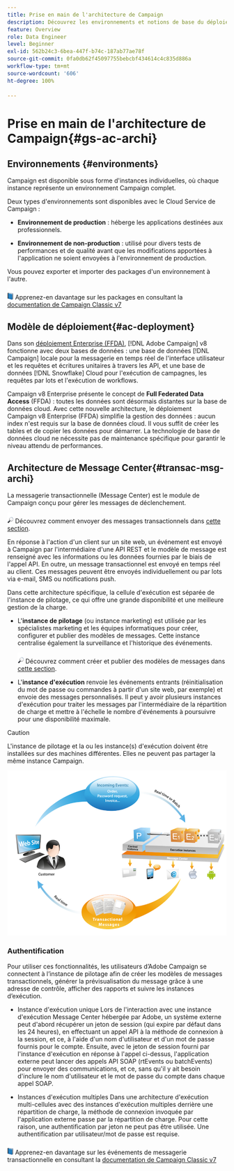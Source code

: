 ```yaml
---
title: Prise en main de l'architecture de Campaign
description: Découvrez les environnements et notions de base du déploiement
feature: Overview
role: Data Engineer
level: Beginner
exl-id: 562b24c3-6bea-447f-b74c-187ab77ae78f
source-git-commit: 0fa0db62f45097755bebcbf434614c4c835d886a
workflow-type: tm+mt
source-wordcount: '606'
ht-degree: 100%

---
```


# Prise en main de l&#39;architecture de Campaign{#gs-ac-archi}

## Environnements {#environments}

Campaign est disponible sous forme d&#39;instances individuelles, où chaque instance représente un environnement Campaign complet.

Deux types d&#39;environnements sont disponibles avec le Cloud Service de Campaign :

* **Environnement de production** : héberge les applications destinées aux professionnels.

* **Environnement de non-production** : utilisé pour divers tests de performances et de qualité avant que les modifications apportées à l&#39;application ne soient envoyées à l&#39;environnement de production.

Vous pouvez exporter et importer des packages d&#39;un environnement à l&#39;autre.

![](../assets/do-not-localize/book.png) Apprenez-en davantage sur les packages en consultant la [documentation de Campaign Classic v7](https://experienceleague.adobe.com/docs/campaign-classic/using/getting-started/administration-basics/working-with-data-packages.html?lang=fr)

## Modèle de déploiement{#ac-deployment}

Dans son [déploiement Enterprise (FFDA)](enterprise-deployment.md), [!DNL Adobe Campaign] v8 fonctionne avec deux bases de données : une base de données [!DNL Campaign] locale pour la messagerie en temps réel de l&#39;interface utilisateur et les requêtes et écritures unitaires à travers les API, et une base de données [!DNL Snowflake] Cloud pour l&#39;exécution de campagnes, les requêtes par lots et l&#39;exécution de workflows.

Campaign v8 Enterprise présente le concept de **Full Federated Data Access** (FFDA) : toutes les données sont désormais distantes sur la base de données cloud. Avec cette nouvelle architecture, le déploiement Campaign v8 Enterprise (FFDA) simplifie la gestion des données : aucun index n&#39;est requis sur la base de données cloud. Il vous suffit de créer les tables et de copier les données pour démarrer. La technologie de base de données cloud ne nécessite pas de maintenance spécifique pour garantir le niveau attendu de performances.



<!--Two deployment models are available:

* **Campaign FDA [!DNL Snowflake] deployment**

In its [[!DNL Snowflake] FDA deployment](fda-deployment.md), [!DNL Adobe Campaign] v8 is connected to [!DNL Snowflake] to access data through Federated Data Access capability: you can access and process external data and information stored in your [!DNL Snowflake] database without changing the structure of Adobe Campaign data. PostgreSQL is the primary database, and Snowflake is the secondary database. You can extend your data model and store your data on Snowflake. Subsequently, you can run ETL, segmentation and reports on a large data set with outstanding performances.

* **Campaign Enterprise (FFDA) deployment**

-->

## Architecture de Message Center{#transac-msg-archi}

La messagerie transactionnelle (Message Center) est le module de Campaign conçu pour gérer les messages de déclenchement.

![](../assets/do-not-localize/glass.png) Découvrez comment envoyer des messages transactionnels dans [cette section](../send/transactional.md).

En réponse à l&#39;action d&#39;un client sur un site web, un événement est envoyé à Campaign par l&#39;intermédiaire d&#39;une API REST et le modèle de message est renseigné avec les informations ou les données fournies par le biais de l&#39;appel API. En outre, un message transactionnel est envoyé en temps réel au client. Ces messages peuvent être envoyés individuellement ou par lots via e-mail, SMS ou notifications push.

Dans cette architecture spécifique, la cellule d&#39;exécution est séparée de l&#39;instance de pilotage, ce qui offre une grande disponibilité et une meilleure gestion de la charge.

* L&#39;**instance de pilotage** (ou instance marketing) est utilisée par les spécialistes marketing et les équipes informatiques pour créer, configurer et publier des modèles de messages. Cette instance centralise également la surveillance et l&#39;historique des événements.

   ![](../assets/do-not-localize/glass.png) Découvrez comment créer et publier des modèles de messages dans [cette section](../send/transactional.md).

* L&#39;**instance d&#39;exécution** renvoie les événements entrants (réinitialisation du mot de passe ou commandes à partir d&#39;un site web, par exemple) et envoie des messages personnalisés. Il peut y avoir plusieurs instances d&#39;exécution pour traiter les messages par l&#39;intermédiaire de la répartition de charge et mettre à l&#39;échelle le nombre d&#39;événements à poursuivre pour une disponibilité maximale.

>[!CAUTION]
>
>L&#39;instance de pilotage et la ou les instance(s) d&#39;exécution doivent être installées sur des machines différentes. Elles ne peuvent pas partager la même instance Campaign.

![](assets/messagecenter_diagram.png)

### Authentification

Pour utiliser ces fonctionnalités, les utilisateurs d’Adobe Campaign se connectent à l’instance de pilotage afin de créer les modèles de messages transactionnels, générer la prévisualisation du message grâce à une adresse de contrôle, afficher des rapports et suivre les instances d’exécution.

* Instance d&#39;exécution unique
Lors de l&#39;interaction avec une instance d&#39;exécution Message Center hébergée par Adobe, un système externe peut d&#39;abord récupérer un jeton de session (qui expire par défaut dans les 24 heures), en effectuant un appel API à la méthode de connexion à la session, et ce, à l&#39;aide d&#39;un nom d&#39;utilisateur et d&#39;un mot de passe fournis pour le compte.
Ensuite, avec le jeton de session fourni par l&#39;instance d&#39;exécution en réponse à l&#39;appel ci-dessus, l&#39;application externe peut lancer des appels API SOAP (rtEvents ou batchEvents) pour envoyer des communications, et ce, sans qu&#39;il y ait besoin d&#39;inclure le nom d&#39;utilisateur et le mot de passe du compte dans chaque appel SOAP.

* Instances d&#39;exécution multiples
Dans une architecture d&#39;exécution multi-cellules avec des instances d&#39;exécution multiples derrière une répartition de charge, la méthode de connexion invoquée par l&#39;application externe passe par la répartition de charge. Pour cette raison, une authentification par jeton ne peut pas être utilisée. Une authentification par utilisateur/mot de passe est requise.

![](../assets/do-not-localize/book.png) Apprenez-en davantage sur les événements de messagerie transactionnelle en consultant la [documentation de Campaign Classic v7](https://experienceleague.adobe.com/docs/campaign-classic/using/transactional-messaging/processing/event-description.html?lang=fr#about-transactional-messaging-datamodel)
